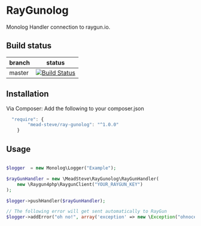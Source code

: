 RayGunolog
==========
Monolog Handler connection to raygun.io.

Build status
------------

| branch | status |
| ------ | ------ |
| master | [![Build Status](https://travis-ci.org/meadsteve/RayGunolog.png?branch=master)](https://travis-ci.org/meadsteve/RayGunolog) |


Installation
------------
Via Composer:
Add the following to your composer.json
```js
  "require": {
        "mead-steve/ray-gunolog": "^1.0.0"
    }
```

Usage
------------

```php

$logger  = new Monolog\Logger("Example");

$rayGunHandler = new \MeadSteve\RayGunolog\RayGunHandler(
    new \Raygun4php\RaygunClient("YOUR_RAYGUN_KEY")
);

$logger->pushHandler($rayGunHandler);

// The following error will get sent automatically to RayGun
$logger->addError("oh no!", array('exception' => new \Exception("ohnoception")));

```
